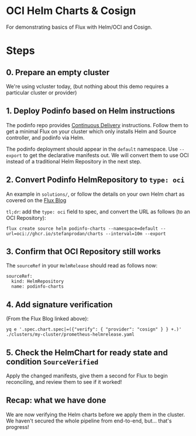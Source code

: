 # OCI Helm Charts & Cosign

For demonstrating basics of Flux with Helm/OCI and Cosign.


# Steps

## 0. Prepare an empty cluster

We're using vcluster today, (but nothing about this demo requires a particular cluster or provider)

## 1. Deploy Podinfo based on Helm instructions

The podinfo repo provides [Continuous Delivery](https://github.com/stefanprodan/podinfo#continuous-delivery) instructions.
Follow them to get a minimal Flux on your cluster which only installs Helm and Source controller, and podinfo via Helm.

The podinfo deployment should appear in the `default` namespace. Use `--export` to get the declarative manifests out.
We will convert them to use OCI instead of a traditional Helm Repository in the next step.

## 2. Convert Podinfo HelmRepository to `type: oci`

An example in `solutions/`, or follow the details on your own Helm chart as covered on the
[Flux Blog](https://fluxcd.io/blog/2022/11/verify-the-integrity-of-the-helm-charts-stored-as-oci-artifacts-before-reconciling-them-with-flux/#diy-do-it-yourself-approach)

`tl;dr`: add the `type: oci` field to spec, and convert the URL as follows (to an OCI Repository):

```
flux create source helm podinfo-charts --namespace=default --url=oci://ghcr.io/stefanprodan/charts --interval=10m --export
```

## 3. Confirm that OCI Repository still works

The `sourceRef` in your `HelmRelease` should read as follows now:

```
sourceRef:
  kind: HelmRepository
  name: podinfo-charts
```

## 4. Add signature verification

(From the Flux Blog linked above):

```
yq e '.spec.chart.spec|=({"verify": { "provider": "cosign" } } +.)' ./clusters/my-cluster/prometheus-helmrelease.yaml
```

## 5. Check the HelmChart for ready state and condition `SourceVerified`

Apply the changed manifests, give them a second for Flux to begin reconciling, and review them to see if it worked!

## Recap: what we have done

We are now verifying the Helm charts before we apply them in the cluster. We haven't secured the whole pipeline from end-to-end, but... that's progress!
